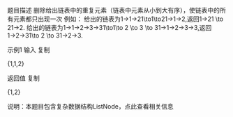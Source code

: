 题目描述
删除给出链表中的重复元素（链表中元素从小到大有序），使链表中的所有元素都只出现一次
例如：
给出的链表为1→1→21\to1\to21→1→2,返回1→21 \to 21→2.
给出的链表为1→1→2→3→31\to1\to 2 \to 3 \to 31→1→2→3→3,返回1→2→31\to 2 \to 31→2→3.

示例1
输入
复制

{1,1,2}

返回值
复制

{1,2}

说明：本题目包含复杂数据结构ListNode，点此查看相关信息
